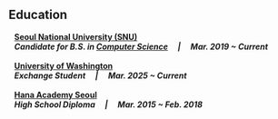 ## Education

<h4 style="margin:0 10px 0;"><a href="https://en.snu.ac.kr/" target="_blank">Seoul National University (SNU)</a></h4>
<h5 style="margin:0 10px 0;">Candidate for B.S. in <a href="https://cse.snu.ac.kr/en" target="_blank">Computer Science</a> &emsp;|&emsp; Mar. 2019 ~ Current</h5>
<br>
<h4 style="margin:0 10px 0;"><a href="https://www.washington.edu/" target="_blank">University of Washington</a></h4>
<h5 style="margin:0 10px 0;">Exchange Student &emsp;|&emsp; Mar. 2025 ~ Current</h5>
<br>
<h4 style="margin:0 10px 0;"><a href="https://eng.hana.hs.kr/main.do" target="_blank">Hana Academy Seoul</a></h4>
<h5 style="margin:0 10px 0;">High School Diploma &emsp;|&emsp; Mar. 2015 ~ Feb. 2018</h5>
